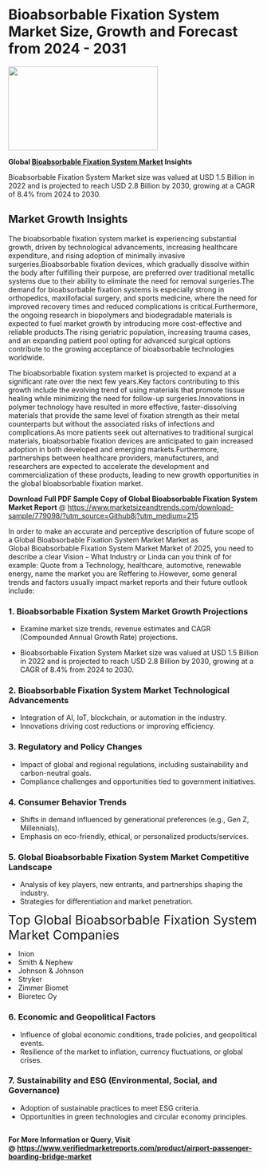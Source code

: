 <H1>Bioabsorbable Fixation System Market Size, Growth and Forecast from 2024 - 2031</H1><img class="aligncenter size-medium wp-image-584254" src="https://thirdeyenews.in/wp-content/uploads/2024/09/Global-Market-Research-300x168.jpeg" alt="" width="300" height="168" /><p><strong>Global&nbsp;<a href="https://www.marketsizeandtrends.com/download-sample/779098/?utm_source=Github8j?utm_medium=215">Bioabsorbable Fixation System Market</a> Insights</strong></p><p>Bioabsorbable Fixation System Market size was valued at USD 1.5 Billion in 2022 and is projected to reach USD 2.8 Billion by 2030, growing at a CAGR of 8.4% from 2024 to 2030.</p><p><h2>Market Growth Insights</h2> <p>The bioabsorbable fixation system market is experiencing substantial growth, driven by technological advancements, increasing healthcare expenditure, and rising adoption of minimally invasive surgeries.Bioabsorbable fixation devices, which gradually dissolve within the body after fulfilling their purpose, are preferred over traditional metallic systems due to their ability to eliminate the need for removal surgeries.The demand for bioabsorbable fixation systems is especially strong in orthopedics, maxillofacial surgery, and sports medicine, where the need for improved recovery times and reduced complications is critical.Furthermore, the ongoing research in biopolymers and biodegradable materials is expected to fuel market growth by introducing more cost-effective and reliable products.The rising geriatric population, increasing trauma cases, and an expanding patient pool opting for advanced surgical options contribute to the growing acceptance of bioabsorbable technologies worldwide.</p> <p>The bioabsorbable fixation system market is projected to expand at a significant rate over the next few years.Key factors contributing to this growth include the evolving trend of using materials that promote tissue healing while minimizing the need for follow-up surgeries.Innovations in polymer technology have resulted in more effective, faster-dissolving materials that provide the same level of fixation strength as their metal counterparts but without the associated risks of infections and complications.As more patients seek out alternatives to traditional surgical materials, bioabsorbable fixation devices are anticipated to gain increased adoption in both developed and emerging markets.Furthermore, partnerships between healthcare providers, manufacturers, and researchers are expected to accelerate the development and commercialization of these products, leading to new growth opportunities in the global bioabsorbable fixation market.</p> <p><span class=""><strong>Download Full PDF Sample Copy of Global Bioabsorbable Fixation System Market Report</strong> @ <a href="https://www.marketsizeandtrends.com/download-sample/779098/?utm_source=Github8j?utm_medium=215" target="_blank">https://www.marketsizeandtrends.com/download-sample/779098/?utm_source=Github8j?utm_medium=215</a></span></p><p>In order to make an accurate and perceptive description of future scope of a Global&nbsp;Bioabsorbable Fixation System Market Market as Global&nbsp;Bioabsorbable Fixation System Market Market of 2025, you need to describe a clear Vision &ndash; What Industry or Linda can you think of for example: Quote from a Technology, healthcare, automotive, renewable energy, name the market you are Reffering to.However, some general trends and factors usually impact market reports and their future outlook include:</p><h3>1.&nbsp;<strong>Bioabsorbable Fixation System Market Growth Projections</strong></h3><ul><li>Examine market size trends, revenue estimates and CAGR (Compounded Annual Growth Rate) projections.</li><li><p>Bioabsorbable Fixation System Market size was valued at USD 1.5 Billion in 2022 and is projected to reach USD 2.8 Billion by 2030, growing at a CAGR of 8.4% from 2024 to 2030.</p></li></ul><h3>2.&nbsp;<strong>Bioabsorbable Fixation System Market Technological Advancements</strong></h3><ul><li>Integration of AI, IoT, blockchain, or automation in the industry.</li><li>Innovations driving cost reductions or improving efficiency.</li></ul><h3>3.&nbsp;<strong>Regulatory and Policy Changes</strong></h3><ul><li>Impact of global and regional regulations, including sustainability and carbon-neutral goals.</li><li>Compliance challenges and opportunities tied to government initiatives.</li></ul><h3>4.&nbsp;<strong>Consumer Behavior Trends</strong></h3><ul><li>Shifts in demand influenced by generational preferences (e.g., Gen Z, Millennials).</li><li>Emphasis on eco-friendly, ethical, or personalized products/services.</li></ul><h3>5.&nbsp;<strong>Global Bioabsorbable Fixation System Market Competitive Landscape</strong></h3><ul><li>Analysis of key players, new entrants, and partnerships shaping the industry.</li><li>Strategies for differentiation and market penetration.</li></ul><p data-pm-slice="1 1 []"><span style="color: inherit; font-family: inherit; font-size: 25px;">Top Global Bioabsorbable Fixation System Market Companies</span></p><div class="" data-test-id=""><p><li>Inion</li><li> Smith & Nephew</li><li> Johnson & Johnson</li><li> Stryker</li><li> Zimmer Biomet</li><li> Bioretec Oy</li></p></div><h3>6.&nbsp;<strong>Economic and Geopolitical Factors</strong></h3><ul><li>Influence of global economic conditions, trade policies, and geopolitical events.</li><li>Resilience of the market to inflation, currency fluctuations, or global crises.</li></ul><h3>7.&nbsp;<strong>Sustainability and ESG (Environmental, Social, and Governance)</strong></h3><ul><li>Adoption of sustainable practices to meet ESG criteria.</li><li>Opportunities in green technologies and circular economy principles.</li></ul><h2><strong style="font-size: 14px;">For More Information or Query, Visit @&nbsp;</strong><a style="background-color: #ffffff; font-size: 14px;" href="https://www.marketsizeandtrends.com/report/bioabsorbable-fixation-system-market/" target="_blank">https://www.verifiedmarketreports.com/product/airport-passenger-boarding-bridge-market</a></h2>